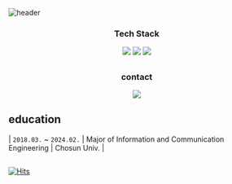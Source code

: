 <!--header-->
![header](https://capsule-render.vercel.app/api?type=venom&height=300&text=KIMDEVSPACE&section=header&textBg=false&fontColor=FFFFFF)

<h3 align="center"> Tech Stack </h3>
<p align="center">
  <img src="https://img.shields.io/badge/Python-0080FF?stlye=plastic&logo=python&logoColor=white"/>
  <img src ="https://img.shields.io/badge/pytorch-EE4C2C.svg?&style=flat-square&logo=pytorch&logoColor=white"/>
  <img src ="https://img.shields.io/badge/opencv-5C3EE8.svg?&style=flat-square&logo=opencv&logoColor=white"/>
</p>

##

<h3 align="center"> contact </h3>
<p align="center">
  <a href="mailto:ejk5148@gmail.com"><img src="https://img.shields.io/badge/Gmail-d14836?style=flat-square&logo=Gmail&logoColor=white&link=ejk5148@gmail.com"/></a>
</p>

## education
| `2018.03.` ~ `2024.02.` 	| Major of Information and Communication Engineering | Chosun Univ. |


##
[![Hits](https://hits.seeyoufarm.com/api/count/incr/badge.svg?url=https%3A%2F%2Fgithub.com%2Fkimdevspace&count_bg=%23777AC2&title_bg=%23446879&icon=github.svg&icon_color=%23E7E7E7&title=hits&edge_flat=false)](https://hits.seeyoufarm.com)
